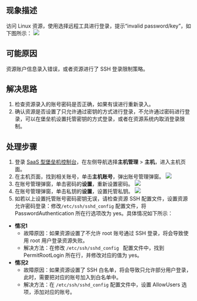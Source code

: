 ## 现象描述
访问 Linux 资源，使用选择远程工具进行登录，提示“invalid password/key”，如下图所示：
![](https://main.qcloudimg.com/raw/fbe125454272f5a775f76dd6f0bc97be.png)

## 可能原因
资源账户信息录入错误，或者资源进行了 SSH 登录限制策略。


## 解决思路
1. 检查资源录入的账号密码是否正确，如果有误进行重新录入。
2. 确认资源是否设置了只允许通过密钥的方式进行登录，不允许通过密码进行登录，可以在堡垒机设置托管密钥的方式登录，或者在资源系统内取消登录限制。

## 处理步骤
1. 登录 [ SaaS 型堡垒机控制台](https://console.cloud.tencent.com/bh)，在左侧导航选择**主机管理** > **主机**，进入主机页面。
2. 在主机页面，找到相关账号，单击**主机账号**，弹出账号管理弹窗。
![](https://main.qcloudimg.com/raw/cb3090c0e36b92ffd3fe5587bd63d235.png)
3. 在账号管理弹窗，单击密码的**设置**，重新设置密码。
![](https://main.qcloudimg.com/raw/ca183a99de22514e405710f23aad7f46.png)
4. 在账号管理弹窗，单击私钥的**设置**，设置托管私钥。
![](https://main.qcloudimg.com/raw/28552914c789ead1032f4f609c9d7022.png)
5. 如若以上设置托管账号密码密钥无误，请检查资源 SSH 配置文件，设置资源允许密码登录：修改`/etc/ssh/sshd_config` 配置文件，将 PasswordAuthentication 所在行选项改为 yes。具体情况如下所示：
 - **情况1**
    - 故障原因：如果资源设置了不允许 root 账号通过 SSH 登录，将会导致使用 root 用户登录资源失败。
    - 解决方法：在修改 `/etc/ssh/sshd_config ` 配置文件中，找到 PermitRootLogin 所在行，并修改对应的值为 yes。
 - **情况2**
    - 故障原因：如果资源设置了 SSH 白名单，将会导致只允许部分用户登录，此时，需要把对应的账号加入到白名单中。
	- 解决方法：在  `/etc/ssh/sshd_config` 配置文件中，设置 AllowUsers 选项，添加对应的账号。
